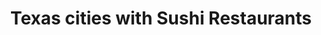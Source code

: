 ---
layout: state
title: Texas cities with Sushi Restaurants
permalink: /texas/
stateAbbr: TX
stateName: Texas

---